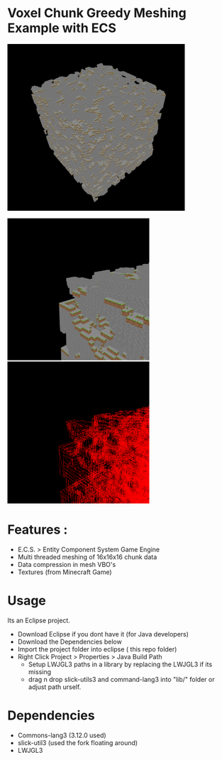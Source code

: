 # Voxel Chunk Greedy Meshing Example with ECS

<a href="https://github.com/knaxel/Voxel-Chunk-Greedy-Meshing-Example-with-ECS/blob/main/git/1.png"><img src="https://github.com/knaxel/Voxel-Chunk-Greedy-Meshing-Example-with-ECS/blob/main/git/1.png" width="400" ></a>
  
<a href="https://github.com/knaxel/Voxel-Chunk-Greedy-Meshing-Example-with-ECS/blob/main/git/2.png">
  <img src="https://github.com/knaxel/Voxel-Chunk-Greedy-Meshing-Example-with-ECS/blob/main/git/2.png"  width="320" ></a>

<a href="https://github.com/knaxel/Voxel-Chunk-Greedy-Meshing-Example-with-ECS/blob/main/git/3.png">
  <img src="https://github.com/knaxel/Voxel-Chunk-Greedy-Meshing-Example-with-ECS/blob/main/git/3.png"  width="320" ></a>



# Features :
- E.C.S. > Entity Component System Game Engine
- Multi threaded meshing of 16x16x16 chunk data
- Data compression in mesh VBO's 
- Textures (from Minecraft Game)

# Usage 
Its an Eclipse project.
- Download Eclipse if you dont have it (for Java developers)
- Download the Dependencies below
- Import the project folder into eclipse ( this repo folder)
- Right Click Project > Properties > Java Build Path 
   - Setup LWJGL3 paths in a library by replacing the LWJGL3 if its missing
   - drag n drop slick-utils3 and command-lang3 into "lib/" folder or adjust path urself.

# Dependencies 
- Commons-lang3 (3.12.0 used)
- slick-util3 (used the fork floating around)
- LWJGL3
